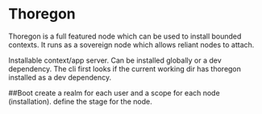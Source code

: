Thoregon
========

Thoregon is a full featured node which can be used to install bounded contexts.
It runs as a sovereign node which allows reliant nodes to attach.

Installable context/app server. Can be installed globally or a dev dependency.
The cli first looks if the current working dir has thoregon installed as a dev dependency.

##Boot
create a realm for each user and a scope for each node (installation). 
define the stage for the node.
